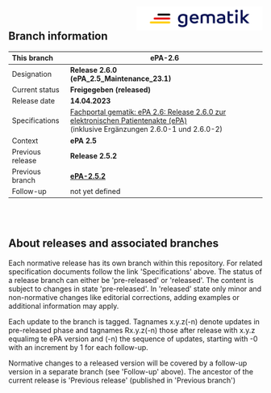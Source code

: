<img align="right" width="250" height="47" src="images/Gematik_Logo_Flag_With_Background.png"/> <br/>    

## Branch information

|This branch|ePA-2.6|
|:----|----|
| Designation  | __Release 2.6.0__ </br> __(ePA_2.5_Maintenance_23.1)__ |
| Current status | __Freigegeben (released)__ |
| Release date   | __14.04.2023__ |
| Specifications| [Fachportal gematik: ePA 2.6: Release 2.6.0 zur elektronischen Patientenakte (ePA)](https://fachportal.gematik.de/schnelleinstieg/downloadcenter/releases#c7516)</br>(inklusive Ergänzungen 2.6.0-1 und 2.6.0-2)|
| Context| __ePA 2.5__ |
| Previous release| __Release 2.5.2__ |
| Previous branch | [**ePA-2.5.2**](https://github.com/gematik/api-ePA/tree/ePA-2.5.2)|
| Follow-up | not yet defined |

</br>
</br>

## About releases and associated branches
Each normative release has its own branch within this repository.
For related specification documents follow the link 'Specifications' above.
The status of a release branch can either be 'pre-released' or 'released'. The content is subject to changes in state 'pre-released'. In 'released' state only minor and non-normative changes like editorial corrections, adding examples or additional information may apply.

Each update to the branch is tagged. Tagnames x.y.z(-n) denote updates in pre-released phase and tagnames Rx.y.z(-n) those after release with x.y.z equalimg te ePA version and (-n) the sequence of updates, starting with -0 with an increment by 1 for each follow-up.

Normative changes to a released version will be covered by a follow-up version in a separate branch (see 'Follow-up' above). The ancestor of the current release is 'Previous release' (published in 'Previous branch')
